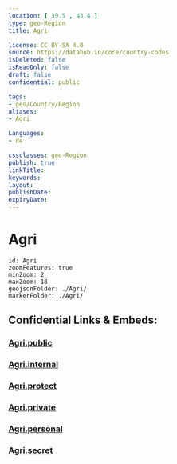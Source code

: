 ```yaml
---
location: [ 39.5 , 43.4 ] 
type: geo-Region
title: Agri

license: CC BY-SA 4.0
source: https://datahub.io/core/country-codes
isDeleted: false
isReadOnly: false
draft: false
confidential: public

tags:
- geo/Country/Region
aliases:
- Agri

Languages:
- de

cssclasses: geo-Region
publish: true
linkTitle: 
keywords: 
layout: 
publishDate: 
expiryDate: 
---
```


# Agri

```leaflet
id: Agri
zoomFeatures: true 
minZoom: 2 
maxZoom: 18
geojsonFolder: ./Agri/
markerFolder: ./Agri/
```


## Confidential Links & Embeds: 

### [Agri.public](/_public/\Earth\Continent\Europe\Europe~East\Turkey\Provinces~TurkeyAgri.public.md) 

### [Agri.internal](/_internal/\Earth\Continent\Europe\Europe~East\Turkey\Provinces~TurkeyAgri.internal.md) 

### [Agri.protect](/_protect/\Earth\Continent\Europe\Europe~East\Turkey\Provinces~TurkeyAgri.protect.md) 

### [Agri.private](/_private/\Earth\Continent\Europe\Europe~East\Turkey\Provinces~TurkeyAgri.private.md) 

### [Agri.personal](/_personal/\Earth\Continent\Europe\Europe~East\Turkey\Provinces~TurkeyAgri.personal.md) 

### [Agri.secret](/_secret/\Earth\Continent\Europe\Europe~East\Turkey\Provinces~TurkeyAgri.secret.md)

